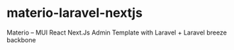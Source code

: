 # materio-laravel-nextjs
Materio – MUI React Next.Js Admin Template with Laravel + Laravel breeze backbone
